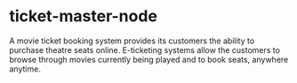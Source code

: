 # ticket-master-node
A movie ticket booking system provides its customers the ability to purchase theatre seats online. E-ticketing systems allow the customers to browse through movies currently being played and to book seats, anywhere anytime.
